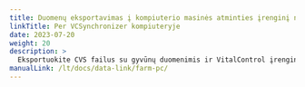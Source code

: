 ```yaml
---
title: Duomenų eksportavimas į kompiuterio masinės atminties įrenginį naudojant VCSynchronizer programinę įrangą
linkTitle: Per VCSynchronizer kompiuteryje
date: 2023-07-20
weight: 20
description: >
  Eksportuokite CVS failus su gyvūnų duomenimis ir VitalControl įrenginio matavimo reikšmėmis į kompiuterio masinę atmintį.
manualLink: /lt/docs/data-link/farm-pc/
---
```

<script>
  window.location.href = "/lt/docs/data-link/farm-pc/";
</script>
